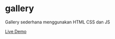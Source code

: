# gallery
Gallery sederhana menggunakan HTML CSS dan JS

[Live Demo](https://nextz06.github.io/gallery/)
